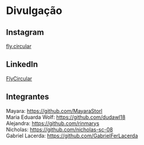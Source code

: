# Divulgação

## Instagram

[fly.circular](https://www.instagram.com/fly.circular/)

## LinkedIn

[FlyCircular](https://www.linkedin.com/in/fly-circular-76a172352/?locale=pt_BR)

## Integrantes

Mayara: https://github.com/MayaraStorl <br>
Maria Eduarda Wolf: https://github.com/dudawl18 <br>
Alejandra: https://github.com/rinmarys <br>
Nicholas: https://github.com/nicholas-sc-08 <br>
Gabriel Lacerda: https://github.com/GabrielFerLacerda
